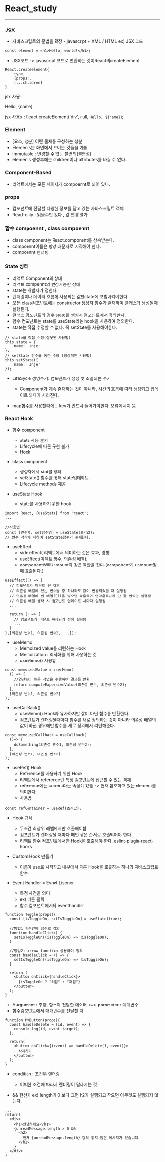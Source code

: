 # React_study

<hr/>

### JSX

- 자바스크립트의 문법을 확장 - javascript + XML / HTML
  ex) JSX 코드

```
const element = <h1>Hello, world!</h1>;
```

- JSX코드 -> javascript 코드로 변환하는 것이React의createElement

```
React.createelement{
    type,
    [props],
    [...children]
}
```

jsx 사용 : <div>Hello, {name} </div>

jsx 사용x : React.createElement('div', null, `Hello, ${name}`);

### Element

- [요소, 성분] 어떤 물체를 구성하는 성분
- Elements는 화면에서 보이는 것들을 기술
- immutable : 변경할 수 없는 불변의(불변성)
- elements 생성후에는 children이나 attributes를 바꿀 수 없다.

### Component-Based

- 리액트에서는 모든 페이지가 compoennt로 되어 있다.

### props

- 컴포넌트에 전달할 다양한 정보를 담고 있는 자바스크립트 객체
- Read-only : 읽을수만 있다 , 값 변경 불가

### 함수 compoennt , class compoennt

- class component는 React.component를 상속받는다.
- compoennt이름은 항상 대문자로 시작해야 한다.
- compoennt 렌더링

### State 상태

- 리액트 Component의 상태
- 리액트 compennt의 변경가능한 상태
- state는 개발자가 정한다.
- 렌더링이나 데이터 흐름에 사용되는 값만state에 포함시켜야한다.
- 모든 class컴포넌트에는 constructor 생성자 함수가 존재하며
  클래스가 생성될때 실행된다.
- 클래스 컴포넌트의 경우 state를 생성자 컴포넌트에서 정의한다.
- 함수 컴포넌트는 state를 useState라는 hook을 사용하여 정의한다.
- state는 직접 수정할 수 없다. 꼭 setState를 사용해야한다.

```
// state를 직접 수정(잘못된 사용법)
this.state = {
    name: 'Inje'
};
// setState 함수를 통한 수정 (정상적인 사용법)
this.setState({
    name: 'Inje'
});
```

- LifeSycle 생명주기: 컴포넌트가 생성 및 소멸되는 주기

  - Component가 계속 존재하는 것이 아니라, 시간의 흐름에 따라 생성되고 업데이트 되다가 사라진다.

- map함수를 사용할때에는 key가 반드시 들어가야한다. 오류메시지 뜸

### React Hook
- 함수 component
  - state 사용 불가
  - Lifecycle에 따른 구현 불가
  - Hook

- class component
  - 생성자에서 stat를 정의
  - setState() 함수를 통해 state업데이트
  - Lifecycle methods 제공

- useState Hook
  - state를 사용하기 위한 hook
```
import React, {useState} from 'react';
...

//사용법
const [변수명, set함수명] = useState(초기값);
// 변수 각각에 대하여 setState함수가 존재한다.
```

- useEffect
  - side effect( 리액트에서 의미하는 것은 효과, 영향)
  - useEffect(이펙트 함수, 의존성 배열);
  - componentWillUnmount와 같은 역할을 한다.(component가 unmount될 때 호출된다.)
```
useEffect(() => {
  // 컴포넌트가 마운트 된 이후
  // 의존성 배열에 있는 변수들 중 하나라도 값이 변경되었을 때 실행됨
  // 의존성 배열에 빈 배열([])을 넣으면 마운트와 언마운트시에 단 한 번씩만 실행됨
  // 의존성 배열 생략 시 컴포넌트 업데이트 시마다 실행됨
  ...
  
  return () => {
    // 컴포넌트가 마운트 해제되기 전에 실행됨
    ...
  }
},[의존성 변수1, 의존성 변수2, ...]);
```

- useMemo
  - Memoized value를 리턴하는 Hook
  - Memoization : 최적화를 위해 사용하는 것
  - useMemo() 사용법
```
const memoizedValue = userMemo(
  () => {
    //연산량이 높은 작업을 수행하여 결과를 반환
    return computeExpensiveValue(의존성 변수, 의존성 변수2);
  },
  [의존성 변수1, 의존성 변수2]
);
```

- useCallBack()
  - useMemo() Hook과 유사하지만 값이 아닌 함수를 반환한다.
  - 컴포넌트가 렌더링될때마다 함수를 새로 정의하는 것이 아니라 의존성 배열의 값이 바뀐 경우에만 함수를 새로 정의해서 리턴해준다.

```
const memoizedCallback = useCallback(
  ()=> {
    doSomething(의존성 변수1, 의존성 변수2);
  },
  [의존성 변수1, 의존성 변수2]
); 
```

- useRef() Hook
  - Reference를 사용하기 위한 Hook
  - 리액트에서 reference란 특정 컴포넌트에 접근할 수 있는 객체
  - reference에는 current라는 속성이 있음 -> 현재 참조하고 있는 element를 의미한다.
  - 사용법
```
const refContainer = useRef(초긱값);
```

- Hook 규칙
  - 무조건 최상위 레벨에서만 호출해야함
  - 컴포넌트가 렌더링될 때마다 매번 같은 순서로 호출되어야 한다.
  - 리액트 함수 컴포넌트에서만 Hook을 호출해야 한다.
eslint-plugin-react-hooks

- Custom Hook 만들기
  - 이름이 use로 시작하고 내부에서 다른 Hook을 호출하는 하나의 자바스크립트 함수
  
- Event Handler = Evnet Lisener
  - 특정 사건을 의미
  - ex) 버튼 클릭
  - 함수 컴포넌트에서의 eventhandler
```
function Toggle(props){
  const [isToggleOn, setIsToggleOn] = useState(true);

  //방법1 함수안에 함수로 정의
  function handleClick() {
    setIsToggleOn((isToggleOn) => !isToggleOn);
  }

  //방법2: arrow function 상용하여 정의
  const handleClick = () => {
    setIsToggleOn((isToggleOn) => !isToggleOn);
  }

  return (
    <button onClick={handleClick}>
      {isToggleOn ? "켜짐" : "꺼짐"}
    </button>
  );
}
```

- Aurgument : 주장, 함수의 전달할 데이터 <=> parameter : 매개변수
- 함수컴포넌트에서 매개변수를 전달할 때
```
function MyButton(props){
  const handleDelete = (id, event) => {
    console.log(id, event.target);
  };

  return(
    <button onClick={(event) => handleDelete(1, event)}>
      삭제하기
    </button>
  );
}
```

- condition : 조건부 렌더링
  - 어떠한 조건에 따라서 렌더링이 달라지는 것

- && 현산자
ex) length가 0 보다 크면 h2가 실행되고 작으면 아무것도 실행되지 않는다.
```
...
return(
  <div>
    <h1>안녕하세요</h1>
    {unreadMessage.length > 0 &&
      <h2>
        현재 {unreadMessage.length} 갱의 읽지 않은 메시지가 있습니다.
      </h2>
    }
  </div>
)
```

